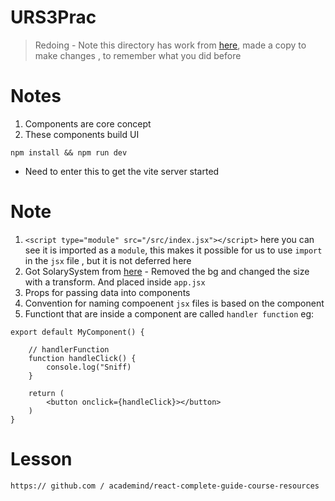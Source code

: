 # URS3Prac

> Redoing - Note this directory has work from [here](https://github.com/kachraz/practiceURS3-1), made a copy to make changes , to remember what you did before

# Notes

1. Components are core concept
2. These components build UI

```
npm install && npm run dev
```

- Need to enter this to get the vite server started

# Note

1. `<script type="module" src="/src/index.jsx"></script>` here you can see it is imported as a `module`, this makes it possible for us to use `import` in the `jsx` file , but it is not deferred here
2. Got SolarySystem from [here](https://codepen.io/pavlovsk/pen/jOjKEJq) - Removed the bg and changed the size with a transform. And placed inside `app.jsx`
3. Props for passing data into components
4. Convention for naming compoenent `jsx` files is based on the component
5. Functiont that are inside a component are called `handler function` eg:

```react
export default MyComponent() {

    // handlerFunction
    function handleClick() {
        console.log("Sniff)
    }

    return (
        <button onclick={handleClick}></button>
    )
}
```

# Lesson

```
https:// github.com / academind/react-complete-guide-course-resources
```
